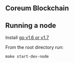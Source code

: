 ## Coreum Blockchain
## Running a node

Install [go v1.6 or v1.7](https://go.dev/dl/)

From the root directory run:
```shell
make start-dev-node
``` 
